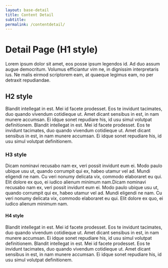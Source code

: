 ```yaml
---
layout: base-detail
title: Content Detail
subtitle: 
permalink: /contentdetail/
---
```



# Detail Page (H1 style)
Lorem ipsum dolor sit amet, eos posse ipsum legendos id. Ad duo assum augue democritum. Volumus efficiantur vim ne, in dignissim interpretaris ius. Ne malis eirmod scriptorem eam, at quaeque legimus eam, no per detraxit repudiandae.

## H2 style
Blandit intellegat in est. Mei id facete prodesset. Eos te invidunt tacimates, duo quando vivendum cotidieque ut. Amet dicant sensibus in est, in nam munere accumsan. Ei idque sonet repudiare his, id usu simul volutpat definitionem. Blandit intellegat in est. Mei id facete prodesset. Eos te invidunt tacimates, duo quando vivendum cotidieque ut. Amet dicant sensibus in est, in nam munere accumsan. Ei idque sonet repudiare his, id usu simul volutpat definitionem.

### H3 style
Dicam nominavi recusabo nam ex, veri possit invidunt eum ei. Modo paulo ubique usu ut, quando corrumpit qui ex, habeo utamur vel ad. Mundi eligendi ne nam. Cu veri nonumy delicata vix, commodo elaboraret eu qui. Elit dolore ex quo, ei iudico alienum minimum nam.Dicam nominavi recusabo nam ex, veri possit invidunt eum ei. Modo paulo ubique usu ut, quando corrumpit qui ex, habeo utamur vel ad. Mundi eligendi ne nam. Cu veri nonumy delicata vix, commodo elaboraret eu qui. Elit dolore ex quo, ei iudico alienum minimum nam.

#### H4 style
Blandit intellegat in est. Mei id facete prodesset. Eos te invidunt tacimates, duo quando vivendum cotidieque ut. Amet dicant sensibus in est, in nam munere accumsan. Ei idque sonet repudiare his, id usu simul volutpat definitionem. Blandit intellegat in est. Mei id facete prodesset. Eos te invidunt tacimates, duo quando vivendum cotidieque ut. Amet dicant sensibus in est, in nam munere accumsan. Ei idque sonet repudiare his, id usu simul volutpat definitionem.